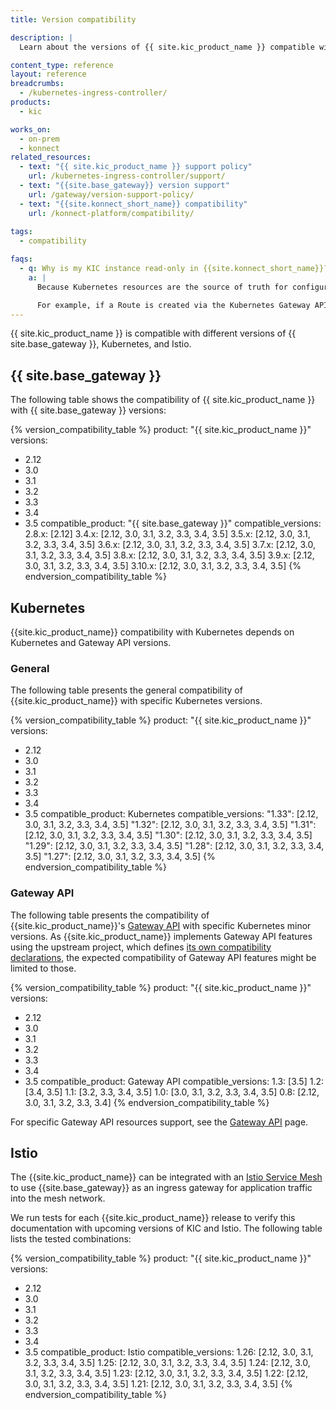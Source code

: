 ```yaml
---
title: Version compatibility

description: |
  Learn about the versions of {{ site.kic_product_name }} compatible with specific versions of {{ site.base_gateway }}, Kubernetes, Gateway API and Istio.

content_type: reference
layout: reference
breadcrumbs: 
  - /kubernetes-ingress-controller/
products:
  - kic

works_on:
  - on-prem
  - konnect
related_resources:
  - text: "{{ site.kic_product_name }} support policy"
    url: /kubernetes-ingress-controller/support/
  - text: "{{site.base_gateway}} version support"
    url: /gateway/version-support-policy/
  - text: "{{site.konnect_short_name}} compatibility"
    url: /konnect-platform/compatibility/
    
tags:
  - compatibility

faqs:
  - q: Why is my KIC instance read-only in {{site.konnect_short_name}}?
    a: |
      Because Kubernetes resources are the source of truth for configuring {{ site.base_gateway }} in Kubernetes, the KIC instance configuration in {{site.konnect_short_name}} is marked as read-only. This prevents configuration drift in {{ site.base_gateway }} caused by changes made outside the Ingress or Kubernetes Gateway API.

      For example, if a Route is created via the Kubernetes Gateway API and then modified in {{site.base_gateway}}, those changes wouldn't be reflected in the CRD and would conflict with the desired state defined in the CRD.
---
```



{{ site.kic_product_name }} is compatible with different versions of {{ site.base_gateway }}, Kubernetes, and Istio.

## {{ site.base_gateway }}

The following table shows the compatibility of {{ site.kic_product_name }} with {{ site.base_gateway }} versions:

{% version_compatibility_table %}
product: "{{ site.kic_product_name }}"
versions:
  - 2.12
  - 3.0
  - 3.1
  - 3.2
  - 3.3
  - 3.4
  - 3.5
compatible_product: "{{ site.base_gateway }}"
compatible_versions:
  2.8.x: [2.12]
  3.4.x: [2.12, 3.0, 3.1, 3.2, 3.3, 3.4, 3.5]
  3.5.x: [2.12, 3.0, 3.1, 3.2, 3.3, 3.4, 3.5]
  3.6.x: [2.12, 3.0, 3.1, 3.2, 3.3, 3.4, 3.5]
  3.7.x: [2.12, 3.0, 3.1, 3.2, 3.3, 3.4, 3.5]
  3.8.x: [2.12, 3.0, 3.1, 3.2, 3.3, 3.4, 3.5]
  3.9.x: [2.12, 3.0, 3.1, 3.2, 3.3, 3.4, 3.5]
  3.10.x: [2.12, 3.0, 3.1, 3.2, 3.3, 3.4, 3.5]
{% endversion_compatibility_table %}

## Kubernetes

{{site.kic_product_name}} compatibility with Kubernetes depends on Kubernetes and Gateway API versions.

### General

The following table presents the general compatibility of {{site.kic_product_name}} with specific Kubernetes versions.

{% version_compatibility_table %}
product: "{{ site.kic_product_name }}"
versions:
  - 2.12
  - 3.0
  - 3.1
  - 3.2
  - 3.3
  - 3.4
  - 3.5
compatible_product: Kubernetes
compatible_versions:
  "1.33": [2.12, 3.0, 3.1, 3.2, 3.3, 3.4, 3.5]
  "1.32": [2.12, 3.0, 3.1, 3.2, 3.3, 3.4, 3.5]
  "1.31": [2.12, 3.0, 3.1, 3.2, 3.3, 3.4, 3.5]
  "1.30": [2.12, 3.0, 3.1, 3.2, 3.3, 3.4, 3.5]
  "1.29": [2.12, 3.0, 3.1, 3.2, 3.3, 3.4, 3.5]
  "1.28": [2.12, 3.0, 3.1, 3.2, 3.3, 3.4, 3.5]
  "1.27": [2.12, 3.0, 3.1, 3.2, 3.3, 3.4, 3.5]
{% endversion_compatibility_table %}

### Gateway API

The following table presents the compatibility of {{site.kic_product_name}}'s [Gateway API](https://github.com/kubernetes-sigs/gateway-api) with specific Kubernetes minor versions. As {{site.kic_product_name}} implements Gateway API features using the upstream project, which defines [its own compatibility declarations](https://gateway-api.sigs.k8s.io/concepts/versioning/#supported-versions), the expected compatibility of Gateway API features might be limited to those.

{% version_compatibility_table %}
product: "{{ site.kic_product_name }}"
versions:
  - 2.12
  - 3.0
  - 3.1
  - 3.2
  - 3.3
  - 3.4
  - 3.5
compatible_product: Gateway API
compatible_versions:
  1.3: [3.5]
  1.2: [3.4, 3.5]
  1.1: [3.2, 3.3, 3.4, 3.5]
  1.0: [3.0, 3.1, 3.2, 3.3, 3.4, 3.5]
  0.8: [2.12, 3.0, 3.1, 3.2, 3.3, 3.4]
{% endversion_compatibility_table %}

For specific Gateway API resources support, see the [Gateway API](/kubernetes-ingress-controller/gateway-api/) page.

## Istio

The {{site.kic_product_name}} can be integrated with an [Istio Service Mesh](https://istio.io) to use {{site.base_gateway}} as an ingress gateway for application traffic into the mesh network.

We run tests for each {{site.kic_product_name}} release to verify this documentation with upcoming versions of KIC and Istio. The following table lists the tested combinations:

{% version_compatibility_table %}
product: "{{ site.kic_product_name }}"
versions:
  - 2.12
  - 3.0
  - 3.1
  - 3.2
  - 3.3
  - 3.4
  - 3.5
compatible_product: Istio
compatible_versions:
  1.26: [2.12, 3.0, 3.1, 3.2, 3.3, 3.4, 3.5]
  1.25: [2.12, 3.0, 3.1, 3.2, 3.3, 3.4, 3.5]
  1.24: [2.12, 3.0, 3.1, 3.2, 3.3, 3.4, 3.5]
  1.23: [2.12, 3.0, 3.1, 3.2, 3.3, 3.4, 3.5]
  1.22: [2.12, 3.0, 3.1, 3.2, 3.3, 3.4, 3.5]
  1.21: [2.12, 3.0, 3.1, 3.2, 3.3, 3.4, 3.5]
{% endversion_compatibility_table %}